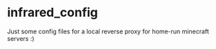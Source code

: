 # infrared_config

Just some config files for a local reverse proxy for home-run minecraft servers :)

